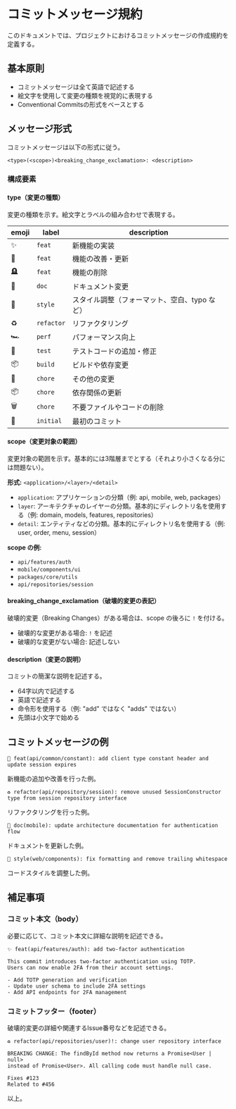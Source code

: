 # コミットメッセージ規約

このドキュメントでは、プロジェクトにおけるコミットメッセージの作成規約を定義する。

## 基本原則

- コミットメッセージは全て英語で記述する
- 絵文字を使用して変更の種類を視覚的に表現する
- Conventional Commitsの形式をベースとする

## メッセージ形式

コミットメッセージは以下の形式に従う。

```text
<type>(<scope>)<breaking_change_exclamation>: <description>
```

### 構成要素

#### type（変更の種類）

変更の種類を示す。絵文字とラベルの組み合わせで表現する。

| emoji | label | description |
| --- | --- | --- |
| ✨ | `feat` | 新機能の実装 |
| 🎈 | `feat` | 機能の改善・更新 |
| 🪦 | `feat` | 機能の削除 |
| 📝 | `doc` | ドキュメント変更 |
| 💄 | `style` | スタイル調整（フォーマット、空白、typo など） |
| ♻️ | `refactor` | リファクタリング |
| 🏎️ | `perf` | パフォーマンス向上 |
| 🧪 | `test` | テストコードの追加・修正 |
| 📦️ | `build` | ビルドや依存変更 |
| 🔧 | `chore` | その他の変更 |
| 📦 | `chore` | 依存関係の更新 |
| 🗑 | `chore` | 不要ファイルやコードの削除 |
| 🎉 | `initial` | 最初のコミット |

#### scope（変更対象の範囲）

変更対象の範囲を示す。基本的には3階層までとする（それより小さくなる分には問題ない）。

**形式:** `<application>/<layer>/<detail>`

- `application`: アプリケーションの分類（例: api, mobile, web, packages）
- `layer`: アーキテクチャのレイヤーの分類。基本的にディレクトリ名を使用する（例: domain, models, features, repositories）
- `detail`: エンティティなどの分類。基本的にディレクトリ名を使用する（例: user, order, menu, session）

**scope の例:**

- `api/features/auth`
- `mobile/components/ui`
- `packages/core/utils`
- `api/repositories/session`

#### breaking_change_exclamation（破壊的変更の表記）

破壊的変更（Breaking Changes）がある場合は、scope の後ろに `!` を付ける。

- 破壊的な変更がある場合: `!` を記述
- 破壊的な変更がない場合: 記述しない

#### description（変更の説明）

コミットの簡潔な説明を記述する。

- 64字以内で記述する
- 英語で記述する
- 命令形を使用する（例: "add" ではなく "adds" ではない）
- 先頭は小文字で始める

## コミットメッセージの例

```text
🎈 feat(api/common/constant): add client type constant header and update session expires
```

新機能の追加や改善を行った例。

```text
♻️ refactor(api/repository/session): remove unused SessionConstructor type from session repository interface
```

リファクタリングを行った例。

```text
📝 doc(mobile): update architecture documentation for authentication flow
```

ドキュメントを更新した例。

```text
💄 style(web/components): fix formatting and remove trailing whitespace
```

コードスタイルを調整した例。

## 補足事項

### コミット本文（body）

必要に応じて、コミット本文に詳細な説明を記述できる。

```text
✨ feat(api/features/auth): add two-factor authentication

This commit introduces two-factor authentication using TOTP.
Users can now enable 2FA from their account settings.

- Add TOTP generation and verification
- Update user schema to include 2FA settings
- Add API endpoints for 2FA management
```

### コミットフッター（footer）

破壊的変更の詳細や関連するIssue番号などを記述できる。

```text
♻️ refactor(api/repositories/user)!: change user repository interface

BREAKING CHANGE: The findById method now returns a Promise<User | null>
instead of Promise<User>. All calling code must handle null case.

Fixes #123
Related to #456
```

以上。

